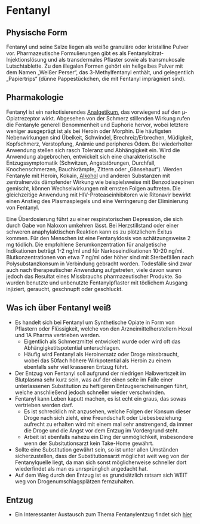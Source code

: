 # Fentanyl

## Physische Form

Fentanyl und seine Salze liegen als weiße granuläre oder kristalline Pulver vor. Pharmazeutische Formulierungen gibt es als Fentanylcitrat-Injektionslösung und als transdermales Pflaster sowie als transmukosale Lutschtablette. Zu den illegalen Formen gehört ein hellgelbes Pulver mit dem Namen „Weißer Perser“, das 3-Methylfentanyl enthält, und gelegentlich „Papiertrips“ (dünne Pappestückchen, die mit Fentanyl imprägniert sind).

## Pharmakologie

Fentanyl ist ein narkotisierendes [Analgetikum](../../../Glossar/Analgetikum.md), das vorwiegend auf den µ-Opiatrezeptor wirkt. Abgesehen von der Schmerz stillenden Wirkung rufen die Fentanyle generell Benommenheit und Euphorie hervor, wobei letztere weniger ausgeprägt ist als bei Heroin oder Morphin. Die häufigsten Nebenwirkungen sind Übelkeit, Schwindel, Brechreiz/Erbrechen, Müdigkeit, Kopfschmerz, Verstopfung, Anämie und peripheres Ödem. Bei wiederholter Anwendung stellen sich rasch Toleranz und Abhängigkeit ein. Wird die Anwendung abgebrochen, entwickelt sich eine charakteristische Entzugssymptomatik (Schwitzen, Angststörungen, Durchfall, Knochenschmerzen, Bauchkrämpfe, Zittern oder „Gänsehaut“). Werden Fentanyle mit Heroin, Kokain, [Alkohol](Alkohol.md) und anderen Substanzen mit zentralnervös dämpfender Wirkung wie beispielsweise mit Benzodiazepinen gemischt, können Wechselwirkungen mit ernsten Folgen auftreten. Die gleichzeitige Anwendung mit HIV-Proteaseinhibitoren wie Ritonavir bewirkt einen Anstieg des Plasmaspiegels und eine Verringerung der Eliminierung von Fentanyl.

Eine Überdosierung führt zu einer respiratorischen Depression, die sich durch Gabe von Naloxon umkehren lässt. Bei Herzstillstand oder einer schweren anaphylaktischen Reaktion kann es zu plötzlichem Exitus kommen. Für den Menschen ist eine Fentanyldosis von schätzungsweise 2 mg tödlich. Die empfohlene Serumkonzentration für analgetische Indikationen beträgt 1-2 ng/ml und für Narkoseindikationen 10-20 ng/ml. Blutkonzentrationen von etwa 7 ng/ml oder höher sind mit Sterbefällen nach Polysubstanzkonsum in Verbindung gebracht worden. Todesfälle sind zwar auch nach therapeutischer Anwendung aufgetreten, viele davon waren jedoch das Resultat eines Missbrauchs pharmazeutischer Produkte. So wurden benutzte und unbenutzte Fentanylpflaster mit tödlichem Ausgang injiziert, geraucht, geschnupft oder geschluckt.

## Was ich über Fentanyl weiß
- Es handelt sich bei Fentanyl um Synthetische Opiate in Form von Pflastern oder Flüssigkeit, welche von den Arzneimittelherstellern Hexal und 1A Pharma vertrieben werden.
	- Eigentlich als Schmerzmittel entwickelt wurde oder wird oft das Abhängigketitspotential unterschlagen. 
	- Häufig wird Fentanyl als Heroinersatz oder Droge missbraucht, wobei das 50fach höhere Wirkpotential als Heroin zu einem ebenfalls sehr viel krasseren Entzug führt.
- Der Entzug von Fentanyl soll aufgrund der niedrigen Halbwertszeit im Blutplasma sehr kurz sein, was auf der einen seite im Falle einer unterlassenen Substitution zu heftigeren Entzugserscheinungen führt, welche anschließend jedoch schneller wieder verschwinden.
- Fentanyl kann Leben kaputt machen, es ist echt ein graus, das sowas vertrieben werden darf.
	- Es ist schrecklich mit anzusehen, welche Folgen der Konsum dieser Droge nach sich zieht, eine Freundschaft oder Liebesbeziehung aufrecht zu erhalten wird mit einem mal sehr anstrengend, da immer die Droge und die Angst vor dem Entzug im Vordergrund steht.
	- Arbeit ist ebenfalls nahezu ein Ding der unmöglichkeit, insbesondere wenn der Subsitutionsarzt kein Take-Home gewährt.
- Sollte eine Substitution gewährt sein, so ist unter allen Umständen sicherzustellen, dass der Substitutionsarzt möglichst weit weg von der Fentanylquelle liegt, da man sich sonst möglicherweise schneller dort wiederfindet als man es unrsprünglich angedacht hat.
- Auf dem Weg durch den Entzug ist es grundsätzlich ratsam sich WEIT weg von Drogenumschlagsplätzen fernzuhalten.


## Entzug
- Ein Interessanter Austausch zum Thema Fentanylentzug findet sich [hier](https://forum.suchtmittel.de/viewtopic.php?t=2107&postdays=0&postorder=asc&start=0)